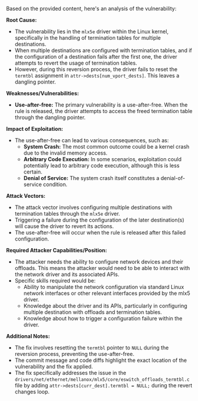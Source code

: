 Based on the provided content, here's an analysis of the vulnerability:

**Root Cause:**
- The vulnerability lies in the `mlx5e` driver within the Linux kernel, specifically in the handling of termination tables for multiple destinations.
- When multiple destinations are configured with termination tables, and if the configuration of a destination fails after the first one, the driver attempts to revert the usage of termination tables.
- However, during this reversion process, the driver fails to reset the `termtbl` assignment in `attr->dests[num_vport_dests]`. This leaves a dangling pointer.

**Weaknesses/Vulnerabilities:**
- **Use-after-free:** The primary vulnerability is a use-after-free. When the rule is released, the driver attempts to access the freed termination table through the dangling pointer.

**Impact of Exploitation:**
- The use-after-free can lead to various consequences, such as:
    - **System Crash:** The most common outcome could be a kernel crash due to the invalid memory access.
    - **Arbitrary Code Execution:** In some scenarios, exploitation could potentially lead to arbitrary code execution, although this is less certain.
    - **Denial of Service:** The system crash itself constitutes a denial-of-service condition.

**Attack Vectors:**
- The attack vector involves configuring multiple destinations with termination tables through the `mlx5e` driver.
- Triggering a failure during the configuration of the later destination(s) will cause the driver to revert its actions.
- The use-after-free will occur when the rule is released after this failed configuration.

**Required Attacker Capabilities/Position:**
- The attacker needs the ability to configure network devices and their offloads. This means the attacker would need to be able to interact with the network driver and its associated APIs.
- Specific skills required would be:
    - Ability to manipulate the network configuration via standard Linux network interfaces or other relevant interfaces provided by the mlx5 driver.
    - Knowledge about the driver and its APIs, particularly in configuring multiple destination with offloads and termination tables.
    - Knowledge about how to trigger a configuration failure within the driver.

**Additional Notes:**
- The fix involves resetting the `termtbl` pointer to `NULL` during the reversion process, preventing the use-after-free.
- The commit message and code diffs highlight the exact location of the vulnerability and the fix applied.
- The fix specifically addresses the issue in the `drivers/net/ethernet/mellanox/mlx5/core/eswitch_offloads_termtbl.c` file by adding `attr->dests[curr_dest].termtbl = NULL;` during the revert changes loop.